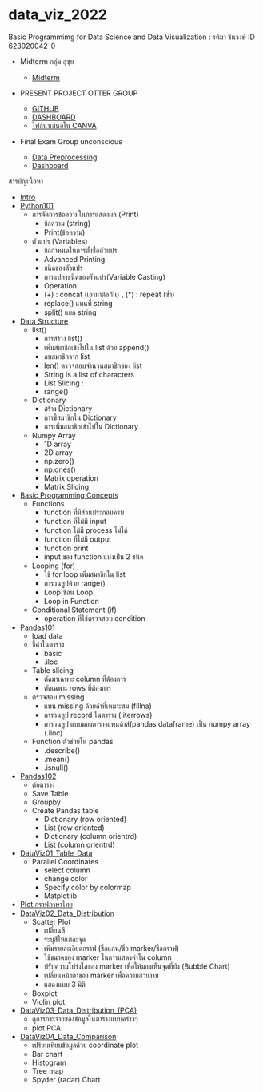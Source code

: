# data_viz_2022
Basic Programmimg for Data Science and Data Visualization : รติมา ชินวงษ์ ID 623020042-0

* Midterm กลุ่ม อุซุย
  * [Midterm](https://github.com/Octa-p/data_viz_2022/blob/main/BasicPython%26DataViz_midterm2022.ipynb)

* PRESENT PROJECT OTTER GROUP
  * [GITHUB](https://github.com/Octa-p/data_viz_2022/blob/main/Final_Project.ipynb)
  * [DASHBOARD](https://datastudio.google.com/reporting/b35836e7-e73b-4390-87d0-14414578151d)
  * [ไฟล์นำเสนอใน CANVA](https://www.canva.com/design/DAE7ttYxRmA/7G-Z60hCdtWkcQ4XCtvALw/edit?utm_content=DAE7ttYxRmA&utm_campaign=designshare&utm_medium=link2&utm_source=sharebutton)

* Final Exam Group unconscious
  * [Data Preprocessing](https://github.com/Octa-p/data_viz_2022/blob/main/Final_Exam.ipynb)
  * [Dashboard](https://datastudio.google.com/reporting/99a58b08-116e-4f1e-997d-cefd5dccfe8c)

สารบัญเนื้อหา
* [Intro](https://github.com/Octa-p/data_viz_2022/blob/main/Intro0.ipynb)
* [Python101](https://github.com/Octa-p/data_viz_2022/blob/main/Python01.ipynb)
  * การจัดการข้อความในการแสดงผล (Print)
    * ข้อความ (string)
    * Print(ข้อความ)
  * ตัวแปร (Variables)
    * ข้อกำหนดในการตั้งชื่อตัวแปร
    * Advanced Printing
    * ชนิดของตัวแปร
    * การแปลงชนิดของตัวแปร(Variable Casting)
    * Operation
    * (+) : concat (เอามาต่อกัน) , (*) : repeat (ซ้ำ)
    * replace() แทนที่ string
    * split() แยก string
* [Data Structure](https://github.com/Octa-p/data_viz_2022/blob/main/Data_Structure.ipynb)
  * list()
    * การสร้าง list()
    * เพิ่มสมาชิกเข้าไปใน list ด้วย append()
    * ลบสมาชิกจาก list
    * len() ตรวจสอบจำนวนสมาชิกของ list
    * String is a list of characters
    * List Slicing :
    * range()
  * Dictionary
    * สร้าง Dictionary
    * การชี้สมาชิกใน Dictionary
    * การเพิ่มสมาชิกเข้าไปใน Dictionary
  * Numpy Array
    * 1D array
    * 2D array
    * np.zero()
    * np.ones()
    * Matrix operation
    * Matrix Slicing
* [Basic Programming Concepts](https://github.com/Octa-p/data_viz_2022/blob/main/Basic_Programming_Concepts.ipynb)
  * Functions
    * function ที่มีส่วนประกอบครบ
    * function ที่ไม่มี input
    * function ไม่มี process ไม่ได้
    * function ที่ไม่มี output
    * function print
    * input ของ function แบ่งเป็น 2 ชนิด
  * Looping (for)
    * ใช้ for loop เพิ่มสมาชิกใน list
    * การวนลูปด้วย range()
    * Loop ซ้อน Loop
    * Loop in Function
  * Conditional Statement (if)
    * operation ที่ใช้ตรวจสอบ condition
* [Pandas101](https://github.com/Octa-p/data_viz_2022/blob/main/Pandas101.ipynb)
  * load data
  * ชี้ค่าในตาราง
    * basic
    * .iloc
  * Table slicing
    * ตัดมาเฉพาะ column ที่ต้องการ
    * ตัดเฉพาะ rows ที่ต้องการ
  * ตรวจสอบ missing
    * แทน missing ด้วยค่าที่เหมาะสม (fillna)
    * การวนลูป record ในตาราง (.iterrows)
    * การวนลูป แบบมองตารางแพนด้าส์(pandas dataframe) เป็น numpy array (.iloc)
  * Function ตัวช่วยใน pandas
    * .describe()
    * .mean()
    * .isnull()
* [Pandas102](https://github.com/Octa-p/data_viz_2022/blob/main/Pandas102.ipynb)
  * ต่อตาราง
  * Save Table
  * Groupby
  * Create Pandas table
    * Dictionary (row oriented)
    * List (row oriented)
    * Dictionary (column orientrd)
    * List (column orientrd)
* [DataViz01_Table_Data](https://github.com/Octa-p/data_viz_2022/blob/main/DataViz01_Table_Data.ipynb)
  * Parallel Coordinates
    * select column
    * change color
    * Specify color by colormap
    * Matplotlib
* [Plot กราฟภาษาไทย](https://github.com/Octa-p/data_viz_2022/blob/main/DataViz011_Show_Thai_Language_in_Graph.ipynb) 
* [DataViz02_Data_Distribution](https://github.com/Octa-p/data_viz_2022/blob/main/DataViz02_Data_Distribution.ipynb)
  * Scatter Plot
    * เปลี่ยนสี
    * ระบุสีให้แต่ละจุด
    * เพิ่มรายละเอียดกราฟ (ชื่อแกน/ชื่อ marker/ชื่อกราฟ)
    * ใช้ขนาดของ marker ในการแสดงค่าใน column
    * ปรับความโปร่งใสของ marker เพื่อให้มองเห็นจุดที่บัง (Bubble Chart)
    * เปลี่ยนหน้าตาของ marker เพื่อความสวยงาม
    * แสดงแบบ 3 มิติ
  * Boxplot
  * Violin plot
* [DataViz03_Data_Distribution_(PCA)](https://github.com/Octa-p/data_viz_2022/blob/main/DataViz03_Data_Distribution_(PCA).ipynb)
  * ดูการกระจายของข้อมูลในตารางแบบคร่าวๆ
  * plot PCA
* [DataViz04_Data_Comparison](https://github.com/Octa-p/data_viz_2022/blob/main/DataViz04_Data_Comparison.ipynb)
  * เปรียบเทียบข้อมูลด้วย coordinate plot
  * Bar chart
  * Histogram
  * Tree map
  * Spyder (radar) Chart
